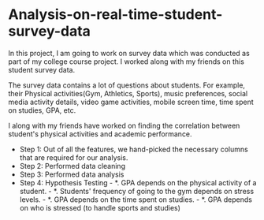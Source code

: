 # Analysis-on-real-time-student-survey-data
In this project, I am going to work on survey data which was conducted as part of my college course project.
I worked along with my friends on this student survey data.

The survey data contains a lot of questions about students. For example, their Physical activities(Gym, Athletics, Sports), music preferences, social media activity details, video game activities, mobile screen time, time spent on studies, GPA, etc. 

I along with my friends have worked on finding the correlation between student's physical activities and academic performance. 

- Step 1: Out of all the features, we hand-picked the necessary columns that are required for our analysis. 
- Step 2: Performed data cleaning 
- Step 3: Performed data analysis
- Step 4: Hypothesis Testing
        - *. GPA depends on the physical activity of a student.
        - *. Students' frequency of going to the gym depends on stress levels.
        - *. GPA depends on the time spent on studies.
        - *. GPA depends on who is stressed (to handle sports and studies)
